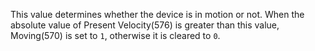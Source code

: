 This value determines whether the device is in motion or not.
When the absolute value of Present Velocity(576) is greater than this value, Moving(570) is set to `1`, otherwise it is cleared to `0`.
